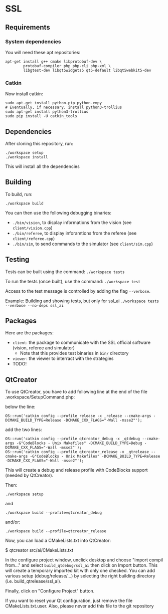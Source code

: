 # SSL

## Requirements

### System dependencies

You will need these apt repositories:

    apt-get install g++ cmake libprotobuf-dev \
            protobuf-compiler php php-cli php-xml \
            libgtest-dev libqt5widgets5 qt5-default libqt5webkit5-dev

### Catkin

Now install catkin:

    sudo apt-get install python-pip python-empy 
    # Eventually, if necessary, install python3-trollius
    sudo apt-get install python3-trollius
    sudo pip install -U catkin_tools

## Dependencies

After cloning this repository, run:

    ./workspace setup
    ./workspace install

This will install all the dependencies

## Building

To build, run:

    ./workspace build

You can then use the following debugging binaries:

* ``./bin/vision``, to display informations from the vision (see ``client/vision.cpp``)
* ``./bin/referee``, to display inforamtions from the referee (see ``client/referee.cpp``)
* ``./bin/sim``, to send commands to the simulator (see ``client/sim.cpp``)

## Testing

Tests can be built using the command: `./workspace tests`

To run the tests (once built), use the command: `./workspace test`

Access to the test message is controlled by adding the flag `--verbose`.

Example: Building and showing tests, but only for ssl_ai
`./workspace tests --verbose --no-deps ssl_ai`

## Packages

Here are the packages:

* ``client``: the package to communicate with the SSL official software (vision, referee and simulator)
    * Note that this provides test binaries in `bin/` directory
* ``viewer``: the viewer to interract with the strategies
* TODO!

## QtCreator

To use QtCreator, you have to add following line at the end of the file .workspace/SetupCommand.php:

below the line:

    OS::run('catkin config --profile release -x _release --cmake-args -DCMAKE_BUILD_TYPE=Release -DCMAKE_CXX_FLAGS="-Wall -msse2"');

add the two lines:

    OS::run('catkin config --profile qtcreator_debug -x _qtdebug --cmake-args -G"CodeBlocks - Unix Makefiles" -DCMAKE_BUILD_TYPE=Debug -DCMAKE_CXX_FLAGS="-Wall -msse2"');
    OS::run('catkin config --profile qtcreator_release -x _qtrelease --cmake-args -G"CodeBlocks - Unix Makefiles" -DCMAKE_BUILD_TYPE=Release -DCMAKE_CXX_FLAGS="-Wall -msse2"');

This will create a debug and release profile with CodeBlocks support (needed by QtCreator).

Then:

    ./workspace setup
    
and

    ./workspace build --profile=qtcreator_debug
    
and/or:

    ./workspace build --profile=qtcreator_release

Now, you can load a CMakeLists.txt into QtCreator:

$ qtcreator src/ai/CMakeLists.txt

In the configure project window, unclick desktop and choose "import compil from..." and select `build_qtdebug/ssl_ai` then click on Import button. This will create a temporary imported kit with only one checked. You can add various setup (debug/release/...) by selecting the right building directory (i.e. build_qtrelease/ssl_ai).

Finally, click on "Configure Project" button.

If you want to reset your Qt configuration, just remove the file CMakeLists.txt.user. Also, please never add this file to the git repository

